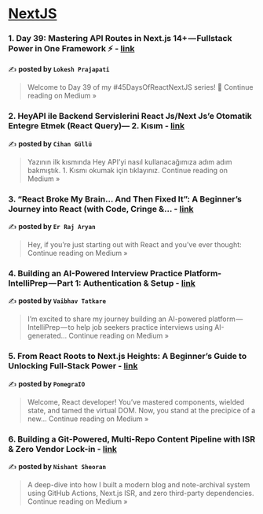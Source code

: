 
<h1><a href=https://medium.com/tag/nextjs/recommended target="_blank" rel="noopener noreferrer">NextJS</a></h1>
<h3>1. Day 39: Mastering API Routes in Next.js 14+ — Fullstack Power in One Framework ⚡ - <a href="https://lokesh-prajapati.medium.com/day-39-mastering-api-routes-in-next-js-14-fullstack-power-in-one-framework-3f6c9235bae7?source=rss------nextjs-5" target="_blank" rel="noopener noreferrer">link</a></h3>

✍️ **posted by `Lokesh Prajapati`**

<blockquote>Welcome to Day 39 of my #45DaysOfReactNextJS series! 🚀
Continue reading on Medium »</blockquote>

<h3>2. HeyAPI ile Backend Servislerini React Js/Next Js’e Otomatik Entegre Etmek (React Query)— 2. Kısım - <a href="https://cihangullu.medium.com/heyapi-ile-backend-servislerini-react-js-next-jse-otomatik-entegre-etmek-react-query-2-k%C4%B1s%C4%B1m-81be37e4097e?source=rss------nextjs-5" target="_blank" rel="noopener noreferrer">link</a></h3>

✍️ **posted by `Cihan Güllü`**

<blockquote>Yazının ilk kısmında Hey API’yi nasıl kullanacağımıza adım adım bakmıştık. 1. Kısmı okumak için tıklayınız.
Continue reading on Medium »</blockquote>

<h3>3.  “React Broke My Brain… And Then Fixed It”: A Beginner’s Journey into React (with Code, Cringe &… - <a href="https://er-raj-aryan.medium.com/react-broke-my-brain-and-then-fixed-it-a-beginners-journey-into-react-with-code-cringe-ffb5a34a33d4?source=rss------nextjs-5" target="_blank" rel="noopener noreferrer">link</a></h3>

✍️ **posted by `Er Raj Aryan`**

<blockquote>Hey, if you’re just starting out with React and you’ve ever thought:
Continue reading on Medium »</blockquote>

<h3>4. Building an AI-Powered Interview Practice Platform- IntelliPrep — Part 1: Authentication & Setup - <a href="https://medium.com/@vaibhavtatkare2004/building-an-ai-powered-interview-practice-platform-intelliprep-part-1-authentication-setup-4188c93d6146?source=rss------nextjs-5" target="_blank" rel="noopener noreferrer">link</a></h3>

✍️ **posted by `Vaibhav Tatkare`**

<blockquote>I’m excited to share my journey building an AI-powered platform — IntelliPrep — to help job seekers practice interviews using AI-generated…
Continue reading on Medium »</blockquote>

<h3>5. From React Roots to Next.js Heights: A Beginner’s Guide to Unlocking Full-Stack Power - <a href="https://medium.com/@blackpc.me/from-react-roots-to-next-js-heights-a-beginners-guide-to-unlocking-full-stack-power-54ca0de3524a?source=rss------nextjs-5" target="_blank" rel="noopener noreferrer">link</a></h3>

✍️ **posted by `PomegraIO`**

<blockquote>Welcome, React developer! You’ve mastered components, wielded state, and tamed the virtual DOM. Now, you stand at the precipice of a new…
Continue reading on Medium »</blockquote>

<h3>6. Building a Git-Powered, Multi-Repo Content Pipeline with ISR & Zero Vendor Lock-in - <a href="https://nishant-sheoran.medium.com/building-a-git-powered-multi-repo-content-pipeline-with-isr-zero-vendor-lock-in-983b91a21e57?source=rss------nextjs-5" target="_blank" rel="noopener noreferrer">link</a></h3>

✍️ **posted by `Nishant Sheoran`**

<blockquote>A deep-dive into how I built a modern blog and note-archival system using GitHub Actions, Next.js ISR, and zero third-party dependencies.
Continue reading on Medium »</blockquote>

